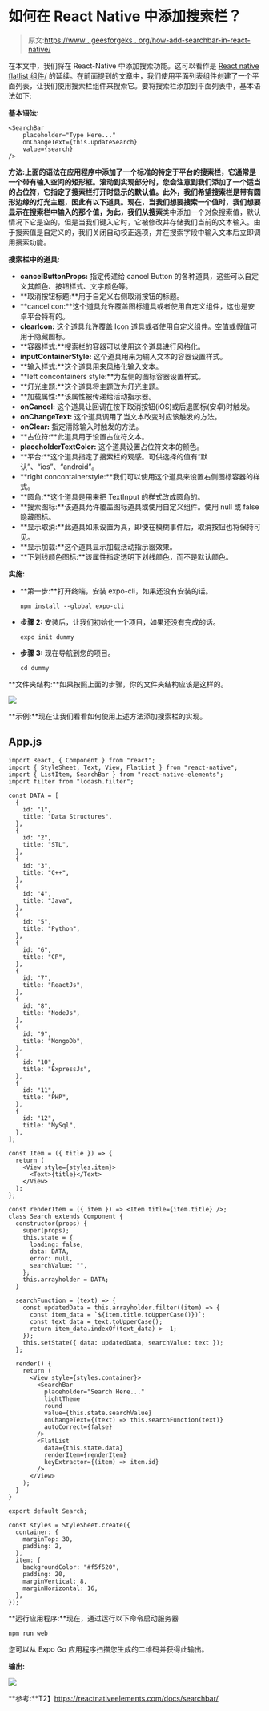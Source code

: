# 如何在 React Native 中添加搜索栏？

> 原文:[https://www . geesforgeks . org/how-add-searchbar-in-react-native/](https://www.geeksforgeeks.org/how-to-add-searchbar-in-react-native/)

在本文中，我们将在 React-Native 中添加搜索功能。这可以看作是 [React native flatlist 组件/](https://www.geeksforgeeks.org/react-native-flatlist-component/) 的延续。在前面提到的文章中，我们使用平面列表组件创建了一个平面列表，让我们使用搜索栏组件来搜索它。要将搜索栏添加到平面列表中，基本语法如下:

**基本语法:**

```
<SearchBar
    placeholder="Type Here..."
    onChangeText={this.updateSearch}
    value={search}
/>
```

**方法:**上面的语法在应用程序中添加了一个标准的特定于平台的搜索栏，它通常是一个带有输入空间的矩形框。滚动到实现部分时，您会注意到我们添加了一个适当的占位符，它指定了搜索栏打开时显示的默认值。此外，我们希望搜索栏是带有圆形边缘的灯光主题，因此有以下道具。现在，当我们想要搜索一个值时，我们想要显示在搜索栏中输入的那个值，为此，我们从**搜索**类中添加一个对象搜索值，默认情况下它是空的，但是当我们键入它时，它被修改并存储我们当前的文本输入。由于搜索值是自定义的，我们关闭自动校正选项，并在搜索字段中输入文本后立即调用搜索功能。

**搜索栏中的道具:**

*   **cancelButtonProps:** 指定传递给 cancel Button 的各种道具，这些可以自定义其颜色、按钮样式、文字颜色等。
*   **取消按钮标题:**用于自定义右侧取消按钮的标题。
*   **cancel con:**这个道具允许覆盖图标道具或者使用自定义组件，这也是安卓平台特有的。
*   **clearIcon:** 这个道具允许覆盖 Icon 道具或者使用自定义组件。空值或假值可用于隐藏图标。
*   **容器样式:**搜索栏的容器可以使用这个道具进行风格化。
*   **inputContainerStyle:** 这个道具用来为输入文本的容器设置样式。
*   **输入样式:**这个道具用来风格化输入文本。
*   **left concontainers style:**为左侧的图标容器设置样式。
*   **灯光主题:**这个道具将主题改为灯光主题。
*   **加载属性:**该属性被传递给活动指示器。
*   **onCancel:** 这个道具让回调在按下取消按钮(iOS)或后退图标(安卓)时触发。
*   **onChangeText:** 这个道具调用了当文本改变时应该触发的方法。
*   **onClear:** 指定清除输入时触发的方法。
*   **占位符:**此道具用于设置占位符文本。
*   **placeholderTextColor:** 这个道具设置占位符文本的颜色。
*   **平台:**这个道具指定了搜索栏的观感。可供选择的值有“默认”、“ios”、“android”。
*   **right concontainerstyle:**我们可以使用这个道具来设置右侧图标容器的样式。
*   **圆角:**这个道具是用来把 TextInput 的样式改成圆角的。
*   **搜索图标:**该道具允许覆盖图标道具或使用自定义组件。使用 null 或 false 隐藏图标。
*   **显示取消:**此道具如果设置为真，即使在模糊事件后，取消按钮也将保持可见。
*   **显示加载:**这个道具显示加载活动指示器效果。
*   **下划线颜色图标:**该属性指定透明下划线颜色，而不是默认颜色。

**实施:**

*   **第一步:**打开终端，安装 expo-cli，如果还没有安装的话。

    ```
    npm install --global expo-cli
    ```

*   **步骤 2:** 安装后，让我们初始化一个项目，如果还没有完成的话。

    ```
    expo init dummy
    ```

*   **步骤 3:** 现在导航到您的项目。

    ```
    cd dummy
    ```

**文件夹结构:**如果按照上面的步骤，你的文件夹结构应该是这样的。

![](img/603e9f0a658663198054d95415100eed.png)

**示例:**现在让我们看看如何使用上述方法添加搜索栏的实现。

## App.js

```
import React, { Component } from "react";
import { StyleSheet, Text, View, FlatList } from "react-native";
import { ListItem, SearchBar } from "react-native-elements";
import filter from "lodash.filter";

const DATA = [
  {
    id: "1",
    title: "Data Structures",
  },
  {
    id: "2",
    title: "STL",
  },
  {
    id: "3",
    title: "C++",
  },
  {
    id: "4",
    title: "Java",
  },
  {
    id: "5",
    title: "Python",
  },
  {
    id: "6",
    title: "CP",
  },
  {
    id: "7",
    title: "ReactJs",
  },
  {
    id: "8",
    title: "NodeJs",
  },
  {
    id: "9",
    title: "MongoDb",
  },
  {
    id: "10",
    title: "ExpressJs",
  },
  {
    id: "11",
    title: "PHP",
  },
  {
    id: "12",
    title: "MySql",
  },
];

const Item = ({ title }) => {
  return (
    <View style={styles.item}>
      <Text>{title}</Text>
    </View>
  );
};

const renderItem = ({ item }) => <Item title={item.title} />;
class Search extends Component {
  constructor(props) {
    super(props);
    this.state = {
      loading: false,
      data: DATA,
      error: null,
      searchValue: "",
    };
    this.arrayholder = DATA;
  }

  searchFunction = (text) => {
    const updatedData = this.arrayholder.filter((item) => {
      const item_data = `${item.title.toUpperCase()})`;
      const text_data = text.toUpperCase();
      return item_data.indexOf(text_data) > -1;
    });
    this.setState({ data: updatedData, searchValue: text });
  };

  render() {
    return (
      <View style={styles.container}>
        <SearchBar
          placeholder="Search Here..."
          lightTheme
          round
          value={this.state.searchValue}
          onChangeText={(text) => this.searchFunction(text)}
          autoCorrect={false}
        />
        <FlatList
          data={this.state.data}
          renderItem={renderItem}
          keyExtractor={(item) => item.id}
        />
      </View>
    );
  }
}

export default Search;

const styles = StyleSheet.create({
  container: {
    marginTop: 30,
    padding: 2,
  },
  item: {
    backgroundColor: "#f5f520",
    padding: 20,
    marginVertical: 8,
    marginHorizontal: 16,
  },
});
```

**运行应用程序:**现在，通过运行以下命令启动服务器

```
npm run web
```

您可以从 Expo Go 应用程序扫描您生成的二维码并获得此输出。

**输出:**

![](img/32096c48b28e3f32382bd2436a845357.png)

**参考:**T2】https://reactnativeelements.com/docs/searchbar/